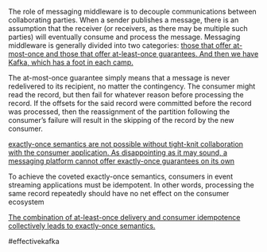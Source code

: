 The role of messaging middleware is to decouple communications between collaborating parties. When a sender publishes a message, there is an assumption that the receiver (or receivers, as there may be multiple such parties) will eventually consume and process the message. Messaging middleware is generally divided into two categories: <u>those that offer at-most-once and those that offer at-least-once guarantees. And then we have Kafka, which has a foot in each camp.</u>

The at-most-once guarantee simply means that a message is never redelivered to its recipient, no matter the contingency. The consumer might read the record, but then fail for whatever reason before processing the record. If the offsets for the said record were committed before the record was processed, then the reassignment of the partition following the consumer’s failure will result in the skipping of the record by the new consumer.

<u>exactly-once semantics are not possible without tight-knit collaboration with the consumer application. As disappointing as it may sound, a messaging platform cannot offer exactly-once guarantees on its own</u>

To achieve the coveted exactly-once semantics, consumers in event streaming applications must be idempotent. In other words, processing the same record repeatedly should have no net effect on the consumer ecosystem

<u>The combination of at-least-once delivery and consumer idempotence collectively leads to exactly-once semantics.</u>


#effectivekafka 